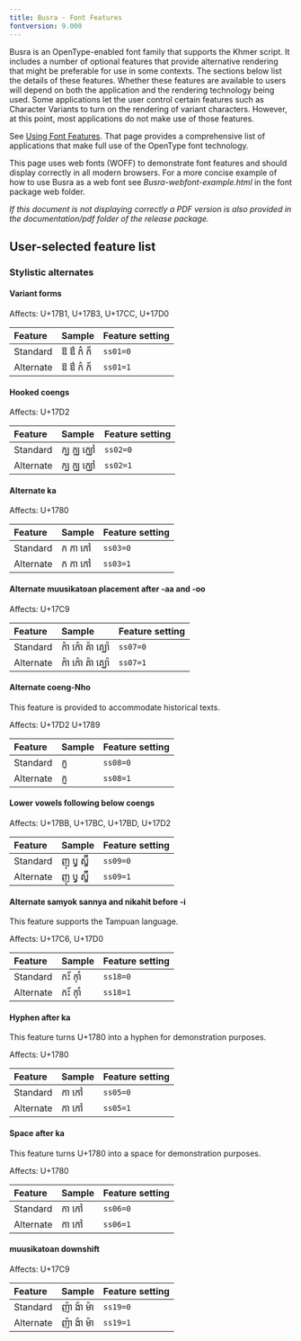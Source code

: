 ```yaml
---
title: Busra - Font Features
fontversion: 9.000
---
```


Busra is an OpenType-enabled font family that supports the Khmer script. It includes a number of optional features that provide alternative rendering that might be preferable for use in some contexts. The sections below list the details of these features. Whether these features are available to users will depend on both the application and the rendering technology being used. Some applications let the user control certain features such as Character Variants to turn on the rendering of variant characters. However, at this point, most applications do not make use of those features.

See [Using Font Features](https://software.sil.org/fonts/features/). That page provides a comprehensive list of applications that make full use of the OpenType font technology.

This page uses web fonts (WOFF) to demonstrate font features and should display correctly in all modern browsers. For a more concise example of how to use Busra as a web font see *Busra-webfont-example.html* in the font package web folder. 

*If this document is not displaying correctly a PDF version is also provided in the documentation/pdf folder of the release package.*

## User-selected feature list

### Stylistic alternates

#### Variant forms

<span class='affects'>Affects: U+17B1, U+17B3, U+17CC, U+17D0</span>

Feature        | Sample | Feature setting
:------------- | :--------------- | :------------- 
Standard | <span class='busra-R normal'        >&#x17B1; &#x17B3; &#x1780;&#x17CC; &#x1780;&#x17D0;</span>| `ss01=0`
Alternate | <span class='busra-R normal' style='font-feature-settings: "ss01" 1'>&#x17B1; &#x17B3; &#x1780;&#x17CC; &#x1780;&#x17D0;</span>| `ss01=1`

#### Hooked coengs

<span class='affects'>Affects: U+17D2</span>

Feature        | Sample | Feature setting
:------------- | :--------------- | :------------- 
Standard | <span class='busra-R normal'        >&#x1780;&#x17D2;&#x1783; &#x1780;&#x17D2;&#x1788; &#x1780;&#x17D2;&#x1788;&#x17C5;</span>| `ss02=0`
Alternate | <span class='busra-R normal' style='font-feature-settings: "ss02" 1'>&#x1780;&#x17D2;&#x1783; &#x1780;&#x17D2;&#x1788; &#x1780;&#x17D2;&#x1788;&#x17C5;</span>| `ss02=1`

#### Alternate ka

<span class='affects'>Affects: U+1780</span>

Feature        | Sample | Feature setting
:------------- | :--------------- | :------------- 
Standard | <span class='busra-R normal'        >&#x1780; &#x1780;&#x17B6; &#x1780;&#x17C5;</span>| `ss03=0`
Alternate | <span class='busra-R normal' style='font-feature-settings: "ss03" 1'>&#x1780; &#x1780;&#x17B6; &#x1780;&#x17C5;</span>| `ss03=1`

#### Alternate muusikatoan placement after -aa and -oo

<span class='affects'>Affects: U+17C9</span>

Feature        | Sample | Feature setting
:------------- | :--------------- | :------------- 
Standard | <span class='busra-R normal'        >&#x1780;&#x17C9;&#x17B6; &#x1780;&#x17C9;&#x17C4; &#x1782;&#x17C9;&#x17B6; &#x1782;&#x17D2;&#x1783;&#x17C9;&#x17C4;</span>| `ss07=0`
Alternate | <span class='busra-R normal' style='font-feature-settings: "ss07" 1'>&#x1780;&#x17C9;&#x17B6; &#x1780;&#x17C9;&#x17C4; &#x1782;&#x17C9;&#x17B6; &#x1782;&#x17D2;&#x1783;&#x17C9;&#x17C4;</span>| `ss07=1`

#### Alternate coeng-Nho 

This feature is provided to accommodate historical texts.

<span class='affects'>Affects: U+17D2 U+1789</span>

Feature        | Sample | Feature setting
:------------- | :--------------- | :------------- 
Standard | <span class='busra-R normal'        >&#x1780;&#x17D2;&#x1789;</span>| `ss08=0`
Alternate | <span class='busra-R normal' style='font-feature-settings: "ss08" 1'>&#x1780;&#x17D2;&#x1789;</span>| `ss08=1`

#### Lower vowels following below coengs

<span class='affects'>Affects: U+17BB, U+17BC, U+17BD, U+17D2</span>

Feature        | Sample | Feature setting
:------------- | :--------------- | :------------- 
Standard | <span class='busra-R normal'        >&#x1789;&#x17BB; &#x17AB;&#x17D2; &#x179f;&#x17d2;&#x17a0;&#x17ca;&#x17b8;</span>| `ss09=0`
Alternate | <span class='busra-R normal' style='font-feature-settings: "ss09" 1'>&#x1789;&#x17BB; &#x17AB;&#x17D2; &#x179f;&#x17d2;&#x17a0;&#x17ca;&#x17b8;</span>| `ss09=1`

#### Alternate samyok sannya and nikahit before -i

This feature supports the Tampuan language.

<span class='affects'>Affects: U+17C6, U+17D0</span>

Feature        | Sample | Feature setting
:------------- | :--------------- | :------------- 
Standard | <span class='busra-R normal'        >&#x1780;&#x17D0;&#x17C7; &#x1780;&#x17CA;&#x17B6;&#x17C6;</span>| `ss18=0`
Alternate | <span class='busra-R normal' style='font-feature-settings: "ss18" 1'>&#x1780;&#x17D0;&#x17C7; &#x1780;&#x17CA;&#x17B6;&#x17C6;</span>| `ss18=1`

#### Hyphen after ka

This feature turns U+1780 into a hyphen for demonstration purposes.

<span class='affects'>Affects: U+1780</span>

Feature        | Sample | Feature setting
:------------- | :--------------- | :------------- 
Standard | <span class='busra-R normal'        >&#x1780;&#x17B6; &#x1780;&#x17C5;</span>| `ss05=0`
Alternate | <span class='busra-R normal' style='font-feature-settings: "ss05" 1'>&#x1780;&#x17B6; &#x1780;&#x17C5;</span>| `ss05=1`

#### Space after ka

This feature turns U+1780 into a space for demonstration purposes.

<span class='affects'>Affects: U+1780</span>

Feature        | Sample | Feature setting
:------------- | :--------------- | :------------- 
Standard | <span class='busra-R normal'        >&#x1780;&#x17B6; &#x1780;&#x17C5;</span>| `ss06=0`
Alternate | <span class='busra-R normal' style='font-feature-settings: "ss06" 1'>&#x1780;&#x17B6; &#x1780;&#x17C5;</span>| `ss06=1`

#### muusikatoan downshift

<span class='affects'>Affects: U+17C9</span>

Feature        | Sample | Feature setting
:------------- | :--------------- | :------------- 
Standard | <span class='busra-R normal'        >&#x1789;&#x17C9;&#x17B6; &#x1784;&#x17C9;&#x17B6; &#x1798;&#x17C9;&#x17B6;</span>| `ss19=0`
Alternate | <span class='busra-R normal' style='font-feature-settings: "ss19" 1'>&#x1789;&#x17C9;&#x17B6; &#x1784;&#x17C9;&#x17B6; &#x1798;&#x17C9;&#x17B6;</span>| `ss19=1`

<!-- PRODUCT SITE ONLY
[font id='busra' face='Busra-Regular' size='150%']
-->
